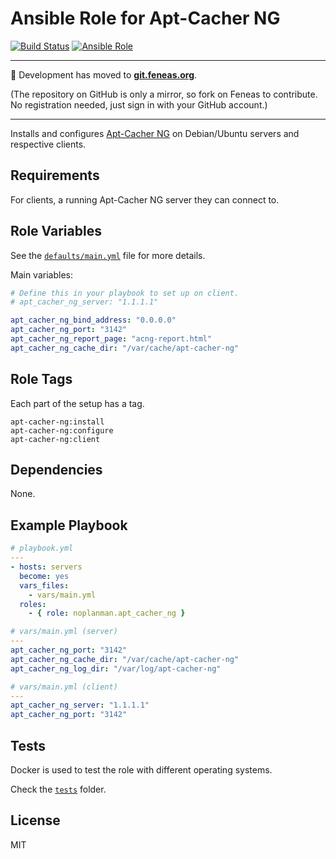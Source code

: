 # Ansible Role for Apt-Cacher NG

[![Build Status][travis-build-status]][travis-tests] [![Ansible Role][ansible-role-shield]][ansible-role]

---

:rocket: Development has moved to **[git.feneas.org]**.

(The repository on GitHub is only a mirror, so fork on Feneas to contribute. No registration needed, just sign in with your GitHub account.)

---

Installs and configures [Apt-Cacher NG] on Debian/Ubuntu servers and respective clients.

## Requirements

For clients, a running Apt-Cacher NG server they can connect to.

## Role Variables

See the [`defaults/main.yml`][defaults] file for more details.

Main variables:

```yaml
# Define this in your playbook to set up on client.
# apt_cacher_ng_server: "1.1.1.1"

apt_cacher_ng_bind_address: "0.0.0.0"
apt_cacher_ng_port: "3142"
apt_cacher_ng_report_page: "acng-report.html"
apt_cacher_ng_cache_dir: "/var/cache/apt-cacher-ng"
```

## Role Tags

Each part of the setup has a tag.

```
apt-cacher-ng:install
apt-cacher-ng:configure
apt-cacher-ng:client
```

## Dependencies

None.

## Example Playbook

```yaml
# playbook.yml
---
- hosts: servers
  become: yes
  vars_files:
    - vars/main.yml
  roles:
    - { role: noplanman.apt_cacher_ng }
```
```yaml
# vars/main.yml (server)
---
apt_cacher_ng_port: "3142"
apt_cacher_ng_cache_dir: "/var/cache/apt-cacher-ng"
apt_cacher_ng_log_dir: "/var/log/apt-cacher-ng"
```
```yaml
# vars/main.yml (client)
---
apt_cacher_ng_server: "1.1.1.1"
apt_cacher_ng_port: "3142"
```

## Tests

Docker is used to test the role with different operating systems.

Check the [`tests`] folder.

## License

MIT

[travis-build-status]: https://img.shields.io/travis/noplanman/ansible-role-apt-cacher-ng.svg?style=flat-square "Travis-CI Build Status"
[travis-tests]: https://travis-ci.org/noplanman/ansible-role-apt-cacher-ng "Travis-CI Tests"
[ansible-role-shield]: https://img.shields.io/ansible/role/17388.svg?style=flat-square "Apt Cacher NG on Ansible Galaxy"
[ansible-role]: https://galaxy.ansible.com/noplanman/apt_cacher_ng "Apt Cacher NG on Ansible Galaxy"
[git.feneas.org]: https://git.feneas.org/noplanman/ansible-role-apt-cacher-ng "Ansible Role Apt Cacher NG on Feneas"
[Apt-Cacher NG]: https://www.unix-ag.uni-kl.de/~bloch/acng/ "Apt-Cacher NG"
[defaults]: https://git.feneas.org/noplanman/ansible-role-apt-cacher-ng/blob/master/defaults/main.yml "Default variables"
[`tests`]: https://git.feneas.org/noplanman/ansible-role-apt-cacher-ng/tree/master/tests "Tests"
